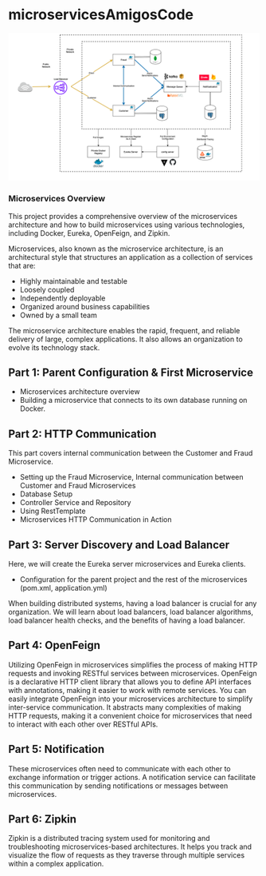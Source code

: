 # microservicesAmigosCode
![Architecture microservice](https://github.com/anderson92zolis/microservicesAmigosCode/blob/Sleuth_Zipkin/microserviceArchitecture.png)


### Microservices Overview

This project provides a comprehensive overview of the microservices architecture and how to build microservices using various technologies, including Docker, Eureka, OpenFeign, and Zipkin.

Microservices, also known as the microservice architecture, is an architectural style that structures an application as a collection of services that are:

- Highly maintainable and testable
- Loosely coupled
- Independently deployable
- Organized around business capabilities
- Owned by a small team

The microservice architecture enables the rapid, frequent, and reliable delivery of large, complex applications. It also allows an organization to evolve its technology stack.

## Part 1: Parent Configuration & First Microservice

- Microservices architecture overview
- Building a microservice that connects to its own database running on Docker.

## Part 2: HTTP Communication

This part covers internal communication between the Customer and Fraud Microservice.

- Setting up the Fraud Microservice, Internal communication between Customer and Fraud Microservices
- Database Setup
- Controller Service and Repository
- Using RestTemplate
- Microservices HTTP Communication in Action

## Part 3: Server Discovery and Load Balancer

Here, we will create the Eureka server microservices and Eureka clients.

- Configuration for the parent project and the rest of the microservices (pom.xml, application.yml)

When building distributed systems, having a load balancer is crucial for any organization. We will learn about load balancers, load balancer algorithms, load balancer health checks, and the benefits of having a load balancer.

## Part 4: OpenFeign

Utilizing OpenFeign in microservices simplifies the process of making HTTP requests and invoking RESTful services between microservices. OpenFeign is a declarative HTTP client library that allows you to define API interfaces with annotations, making it easier to work with remote services. You can easily integrate OpenFeign into your microservices architecture to simplify inter-service communication. It abstracts many complexities of making HTTP requests, making it a convenient choice for microservices that need to interact with each other over RESTful APIs.

## Part 5: Notification

These microservices often need to communicate with each other to exchange information or trigger actions. A notification service can facilitate this communication by sending notifications or messages between microservices.

## Part 6: Zipkin

Zipkin is a distributed tracing system used for monitoring and troubleshooting microservices-based architectures. It helps you track and visualize the flow of requests as they traverse through multiple services within a complex application. 